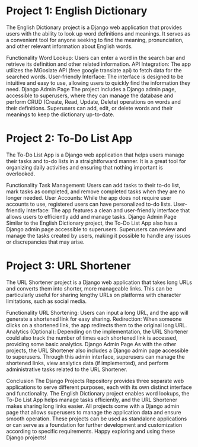 # Project 1: English Dictionary
The English Dictionary project is a Django web application that provides users with the ability to look up word definitions and meanings. It serves as a convenient tool for anyone seeking to find the meaning, pronunciation, and other relevant information about English words.

Functionality
Word Lookup: Users can enter a word in the search bar and retrieve its definition and other related information.
API Integration: The app utilizes the MGoslate API (free google translate api) to fetch data for the searched words.
User-friendly Interface: The interface is designed to be intuitive and easy to use, allowing users to quickly find the information they need.
Django Admin Page
The project includes a Django admin page, accessible to superusers, where they can manage the database and perform CRUD (Create, Read, Update, Delete) operations on words and their definitions. Superusers can add, edit, or delete words and their meanings to keep the dictionary up-to-date.

# Project 2: To-Do List App
The To-Do List App is a Django web application that helps users manage their tasks and to-do lists in a straightforward manner. It is a great tool for organizing daily activities and ensuring that nothing important is overlooked.

Functionality
Task Management: Users can add tasks to their to-do list, mark tasks as completed, and remove completed tasks when they are no longer needed.
User Accounts: While the app does not require user accounts to use, registered users can have personalized to-do lists.
User-friendly Interface: The app features a clean and user-friendly interface that allows users to efficiently add and manage tasks.
Django Admin Page
Similar to the English Dictionary project, the To-Do List App also has a Django admin page accessible to superusers. Superusers can review and manage the tasks created by users, making it possible to handle any issues or discrepancies that may arise.

# Project 3: URL Shortener
The URL Shortener project is a Django web application that takes long URLs and converts them into shorter, more manageable links. This can be particularly useful for sharing lengthy URLs on platforms with character limitations, such as social media.

Functionality
URL Shortening: Users can input a long URL, and the app will generate a shortened link for easy sharing.
Redirection: When someone clicks on a shortened link, the app redirects them to the original long URL.
Analytics (Optional): Depending on the implementation, the URL Shortener could also track the number of times each shortened link is accessed, providing some basic analytics.
Django Admin Page
As with the other projects, the URL Shortener also includes a Django admin page accessible to superusers. Through this admin interface, superusers can manage the shortened links, view analytics data (if implemented), and perform administrative tasks related to the URL Shortener.

Conclusion
The Django Projects Repository provides three separate web applications to serve different purposes, each with its own distinct interface and functionality. The English Dictionary project enables word lookups, the To-Do List App helps manage tasks efficiently, and the URL Shortener makes sharing long links easier. All projects come with a Django admin page that allows superusers to manage the application data and ensure smooth operation. These projects can be used as standalone applications or can serve as a foundation for further development and customization according to specific requirements. Happy exploring and using these Django projects!
